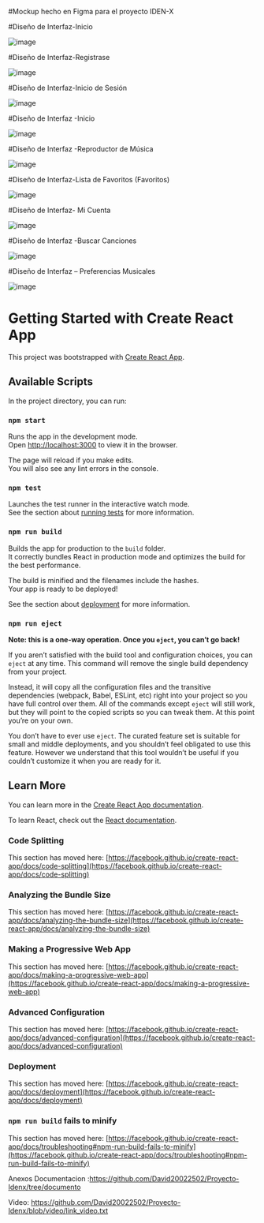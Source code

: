 
#Mockup hecho en Figma para el proyecto IDEN-X

#Diseño de Interfaz-Inicio

![image](https://user-images.githubusercontent.com/65981417/134423007-a78813c0-28d4-4135-9ee1-823bd91cc97c.png)

#Diseño de Interfaz-Registrase

![image](https://user-images.githubusercontent.com/65981417/134423297-024aad94-13ea-4ae7-bf39-75f1bf01845f.png)

#Diseño de Interfaz-Inicio de Sesión

![image](https://user-images.githubusercontent.com/65981417/134423313-6f089622-4fcd-4ef0-895b-31069161be49.png)

#Diseño de Interfaz -Inicio

![image](https://user-images.githubusercontent.com/65981417/134423326-3a2d0219-ed61-42cc-ae58-74575b5cb7c4.png)

#Diseño de Interfaz -Reproductor de Música

![image](https://user-images.githubusercontent.com/65981417/134423352-2d8d9bd0-4b1f-4457-ab06-9c2e5f92dcc7.png)

#Diseño de Interfaz-Lista de Favoritos (Favoritos)

![image](https://user-images.githubusercontent.com/65981417/134423376-72c124a0-1682-4348-a2b0-6344a7f8d8ac.png)

#Diseño de Interfaz- Mi Cuenta

![image](https://user-images.githubusercontent.com/65981417/134423407-64c923c4-fdce-4cdb-ba22-0f02785717ac.png)

#Diseño de Interfaz -Buscar Canciones

![image](https://user-images.githubusercontent.com/65981417/134423437-3dcdfb07-a4fc-4ffe-889b-531ec7e0d793.png)

#Diseño de Interfaz – Preferencias Musicales

![image](https://user-images.githubusercontent.com/65981417/134423450-62bd2b49-8d72-4806-9fb3-06cca0658c29.png)



# Getting Started with Create React App

This project was bootstrapped with [Create React App](https://github.com/facebook/create-react-app).

## Available Scripts

In the project directory, you can run:

### `npm start`

Runs the app in the development mode.\
Open [http://localhost:3000](http://localhost:3000) to view it in the browser.

The page will reload if you make edits.\
You will also see any lint errors in the console.

### `npm test`

Launches the test runner in the interactive watch mode.\
See the section about [running tests](https://facebook.github.io/create-react-app/docs/running-tests) for more information.

### `npm run build`

Builds the app for production to the `build` folder.\
It correctly bundles React in production mode and optimizes the build for the best performance.

The build is minified and the filenames include the hashes.\
Your app is ready to be deployed!

See the section about [deployment](https://facebook.github.io/create-react-app/docs/deployment) for more information.

### `npm run eject`

**Note: this is a one-way operation. Once you `eject`, you can’t go back!**

If you aren’t satisfied with the build tool and configuration choices, you can `eject` at any time. This command will remove the single build dependency from your project.

Instead, it will copy all the configuration files and the transitive dependencies (webpack, Babel, ESLint, etc) right into your project so you have full control over them. All of the commands except `eject` will still work, but they will point to the copied scripts so you can tweak them. At this point you’re on your own.

You don’t have to ever use `eject`. The curated feature set is suitable for small and middle deployments, and you shouldn’t feel obligated to use this feature. However we understand that this tool wouldn’t be useful if you couldn’t customize it when you are ready for it.

## Learn More

You can learn more in the [Create React App documentation](https://facebook.github.io/create-react-app/docs/getting-started).

To learn React, check out the [React documentation](https://reactjs.org/).

### Code Splitting

This section has moved here: [https://facebook.github.io/create-react-app/docs/code-splitting](https://facebook.github.io/create-react-app/docs/code-splitting)

### Analyzing the Bundle Size

This section has moved here: [https://facebook.github.io/create-react-app/docs/analyzing-the-bundle-size](https://facebook.github.io/create-react-app/docs/analyzing-the-bundle-size)

### Making a Progressive Web App

This section has moved here: [https://facebook.github.io/create-react-app/docs/making-a-progressive-web-app](https://facebook.github.io/create-react-app/docs/making-a-progressive-web-app)

### Advanced Configuration

This section has moved here: [https://facebook.github.io/create-react-app/docs/advanced-configuration](https://facebook.github.io/create-react-app/docs/advanced-configuration)

### Deployment

This section has moved here: [https://facebook.github.io/create-react-app/docs/deployment](https://facebook.github.io/create-react-app/docs/deployment)

### `npm run build` fails to minify

This section has moved here: [https://facebook.github.io/create-react-app/docs/troubleshooting#npm-run-build-fails-to-minify](https://facebook.github.io/create-react-app/docs/troubleshooting#npm-run-build-fails-to-minify)

Anexos 
Documentacion :https://github.com/David20022502/Proyecto-Idenx/tree/documento


Video: https://github.com/David20022502/Proyecto-Idenx/blob/video/link_video.txt
